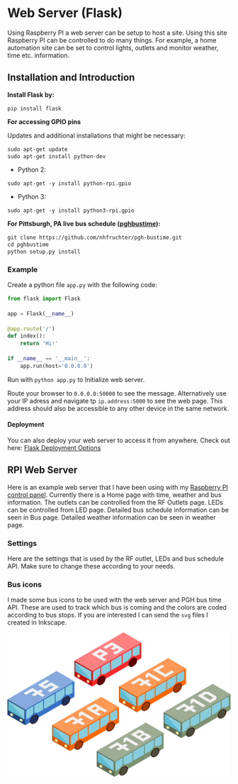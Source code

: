 Web Server (Flask)
==================

Using Raspberry PI a web server can be setup to host a site. Using this site Raspberry PI can be controlled to do many things. For example, a home automation site can be set to control lights, outlets and monitor weather, time etc. information.

Installation and Introduction
----------------
**Install Flask by:**
```
pip install flask
```

**For accessing GPIO pins**

Updates and additional installations that might be necessary:
```
sudo apt-get update
sudo apt-get install python-dev
```

- Python 2:
```
sudo apt-get -y install python-rpi.gpio
```

- Python 3:
```
sudo apt-get -y install python3-rpi.gpio
```

**For Pittsburgh, PA live bus schedule ([pghbustime](https://github.com/nhfruchter/pgh-bustime)):**
```
git clone https://github.com/nhfruchter/pgh-bustime.git
cd pghbustime
python setup.py install
```

### Example
Create a python file `app.py` with the following code:
```python
from flask import Flask

app = Flask(__name__)

@app.route('/')
def index():
    return 'Hi!'

if __name__ == '__main__':
    app.run(host='0.0.0.0')
```
Run with `python app.py` to Initialize web server.

Route your browser to `0.0.0.0:50000` to see the message. Alternatively use your IP adress and navigate tp `ip.address:5000` to see the web page. This address should also be accessible to any other device in the same network.


#### Deployment
You can also deploy your web server to access it from anywhere. Check out here:
[Flask Deployment Options](http://flask.pocoo.org/docs/0.10/deploying/#deployment-options)


RPI Web Server
--------------
Here is an example web server that I have been using with my [Raspberry PI control panel](https://kbsezginel.github.io/raspberry-pi/rpi-control-panel).
Currently there is a Home page with time, weather and bus information.
The outlets can be controlled from the RF Outlets page.
LEDs can be controlled from LED page.
Detailed bus schedule information can be seen in Bus page.
Detailed weather information can be seen in weather page.


### Settings
Here are the settings that is used by the RF outlet, LEDs and bus schedule API.
Make sure to change these according to your needs.

### Bus icons
I made some bus icons to be used with the web server and PGH bus time API. These are used to track which bus is coming and the colors are coded according to bus stops. If you are interested I can send the `svg` files I created in Inkscape.

<p align="center">
<img src="img/bus-icons.png" width="600">
</p>
